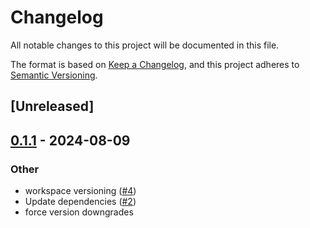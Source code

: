 # Changelog
All notable changes to this project will be documented in this file.

The format is based on [Keep a Changelog](https://keepachangelog.com/en/1.0.0/),
and this project adheres to [Semantic Versioning](https://semver.org/spec/v2.0.0.html).

## [Unreleased]

## [0.1.1](https://github.com/chesedo/despatma/compare/despatma-lib-v0.1.0...despatma-lib-v0.1.1) - 2024-08-09

### Other
- workspace versioning ([#4](https://github.com/chesedo/despatma/pull/4))
- Update dependencies ([#2](https://github.com/chesedo/despatma/pull/2))
- force version downgrades
